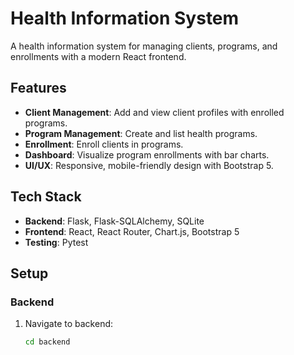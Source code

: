 # Health Information System

A health information system for managing clients, programs, and enrollments with a modern React frontend.

## Features

- **Client Management**: Add and view client profiles with enrolled programs.
- **Program Management**: Create and list health programs.
- **Enrollment**: Enroll clients in programs.
- **Dashboard**: Visualize program enrollments with bar charts.
- **UI/UX**: Responsive, mobile-friendly design with Bootstrap 5.

## Tech Stack

- **Backend**: Flask, Flask-SQLAlchemy, SQLite
- **Frontend**: React, React Router, Chart.js, Bootstrap 5
- **Testing**: Pytest

## Setup

### Backend

1. Navigate to backend:

   ```bash
   cd backend 
